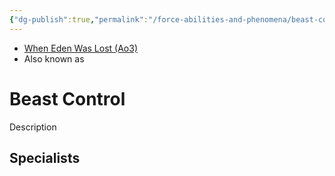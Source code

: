 ```yaml
---
{"dg-publish":true,"permalink":"/force-abilities-and-phenomena/beast-control/","tags":["forcepower","light dark universal","offense defense utility","control sense alter"]}
---
```


- [When Eden Was Lost (Ao3)](https://archiveofourown.org/works/19334440/chapters/45992584)
- Also known as 
# Beast Control
Description

**Specialists**
- 